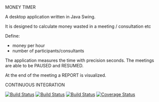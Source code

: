 MONEY TIMER

A desktop application written in Java Swing.

It is designed to calculate money wasted in a meeting / consultation etc

Define:
- money per hour
- number of participants/consultants

The application measures the time with precision seconds.
The meetings are able to be PAUSED and RESUMED.

At the end of the meeting a REPORT is visualized.

CONTINUOUS INTEGRATION

[![Build Status](https://api.shippable.com/projects/53ec727cdba44355000ba889/badge/master)](https://www.shippable.com/projects/53ec727cdba44355000ba889)
[![Build Status](https://travis-ci.org/leni-kirilov/MoneyTimer.svg?branch=master)](https://travis-ci.org/leni-kirilov/MoneyTimer)
[![Build Status](https://drone.io/github.com/leni-kirilov/MoneyTimer/status.png)](https://drone.io/github.com/leni-kirilov/MoneyTimer/latest)
[![Coverage Status](https://img.shields.io/coveralls/leni-kirilov/MoneyTimer.svg)](https://coveralls.io/r/leni-kirilov/MoneyTimer?branch=master)